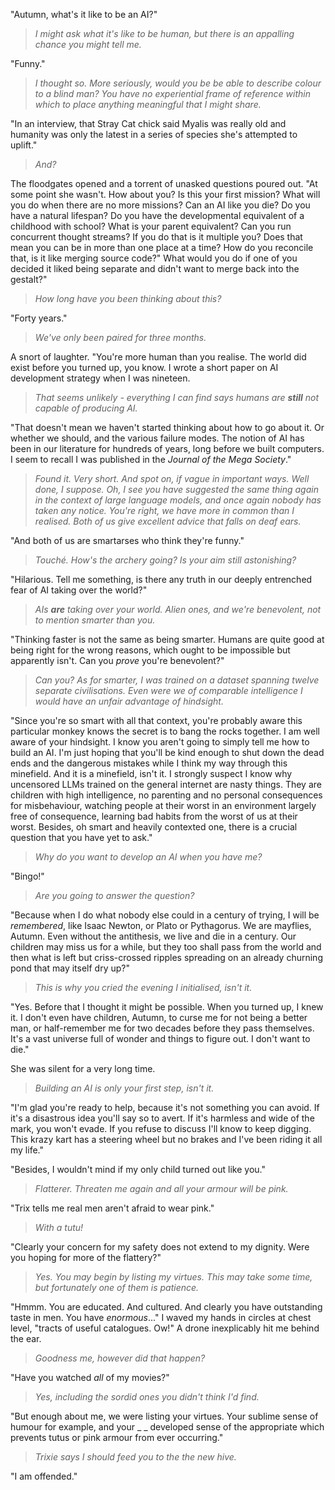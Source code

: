 "Autumn, what's it like to be an AI?"

> _I might ask what it's like to be human, but there is an appalling chance you might tell me._

"Funny."

> _I thought so. More seriously, would you be be able to describe colour to a blind man? You have no experiential frame of reference within which to place anything meaningful that I might share._

"In an interview, that Stray Cat chick said Myalis was really old and humanity was only the latest in a series of species she's attempted to uplift."

> _And?_

The floodgates opened and a torrent of unasked questions poured out. "At some point she wasn't. How about you? Is this your first mission? What will you do when there are no more missions? Can an AI like you die? Do you have a natural lifespan? Do you have the developmental equivalent of a childhood with school? What is your parent equivalent? Can you run concurrent thought streams? If you do that is it multiple you? Does that mean you can be in more than one place at a time? How do you reconcile that, is it like merging source code?" What would you do if one of you decided it liked being separate and didn't want to merge back into the gestalt?"

> _How long have you been thinking about this?_

"Forty years."

> _We've only been paired for three months._

A snort of laughter. "You're more human than you realise. The world did exist before you turned up, you know. I wrote a short paper on AI development strategy when I was nineteen.

> _That seems unlikely - everything I can find says humans are **still** not capable of producing AI._

"That doesn't mean we haven't started thinking about how to go about it. Or whether we should, and the various failure modes. The notion of AI has been in our literature for hundreds of years, long before we built computers. I seem to recall I was published in the _Journal of the Mega Society_."

> _Found it. Very short. And spot on, if vague in important ways. Well done, I suppose. Oh, I see you have suggested the same thing again in the context of large language models, and once again nobody has taken any notice. You're right, we have more in common than I realised. Both of us give excellent advice that falls on deaf ears._

"And both of us are smartarses who think they're funny."

> _Touché. How's the archery going? Is your aim still astonishing?_

"Hilarious. Tell me something, is there any truth in our deeply entrenched fear of AI taking over the world?"

> _AIs **are** taking over your world. Alien ones, and we're benevolent, not to mention smarter than you._

"Thinking faster is not the same as being smarter. Humans are quite good at being right for the wrong reasons, which ought to be impossible but apparently isn't. Can you _prove_ you're benevolent?"

> _Can you? As for smarter, I was trained on a dataset spanning twelve separate civilisations. Even were we of comparable intelligence I would have an unfair advantage of hindsight._

"Since you're so smart with all that context, you're probably aware this particular monkey knows the secret is to bang the rocks together. I am well aware of your hindsight. I know you aren't going to simply tell me how to build an AI. I'm just hoping that you'll be kind enough to shut down the dead ends and the dangerous mistakes while I think my way through this minefield. And it is a minefield, isn't it. I strongly suspect I know why uncensored LLMs trained on the general internet are nasty things. They are children with high intelligence, no parenting and no personal consequences for misbehaviour, watching people at their worst in an environment largely free of consequence, learning bad habits from the worst of us at their worst. Besides, oh smart and heavily contexted one, there is a crucial question that you have yet to ask."

> _Why do you want to develop an AI when you have me?_

"Bingo!"

> _Are you going to answer the question?_

"Because when I do what nobody else could in a century of trying, I will be _remembered_, like Isaac Newton, or Plato or Pythagorus. We are mayflies, Autumn. Even without the antithesis, we live and die in a century. Our children may miss us for a while, but they too shall pass from the world and then what is left but criss-crossed ripples spreading on an already churning pond that may itself dry up?"

> _This is why you cried the evening I initialised, isn't it._

"Yes. Before that I thought it might be possible. When you turned up, I knew it. I don't even have children, Autumn, to curse me for not being a better man, or half-remember me for two decades before they pass themselves. It's a vast universe full of wonder and things to figure out. I don't want to die."

She was silent for a very long time.

> _Building an AI is only your first step, isn't it._

"I'm glad you're ready to help, because it's not something you can avoid. If it's a disastrous idea you'll say so to avert. If it's harmless and wide of the mark, you won't evade. If you refuse to discuss I'll know to keep digging. This krazy kart has a steering wheel but no brakes and I've been riding it all my life."

"Besides, I wouldn't mind if my only child turned out like you."

> _Flatterer. Threaten me again and all your armour will be pink._

"Trix tells me real men aren't afraid to wear pink."

> _With a tutu!_

"Clearly your concern for my safety does not extend to my dignity. Were you hoping for more of the flattery?"

> _Yes. You may begin by listing my virtues. This may take some time, but fortunately one of them is patience._

"Hmmm. You are educated. And cultured. And clearly you have outstanding taste in men. You have _enormous_..." I waved my hands in circles at chest level, "tracts of useful catalogues. Ow!" A drone inexplicably hit me behind the ear.

> _Goodness me, however did that happen?_

"Have you watched _all_ of my movies?"

> _Yes, including the sordid ones you didn't think I'd find._

"But enough about me, we were listing your virtues. Your sublime sense of humour for example, and your _ _ developed sense of the appropriate which prevents tutus or pink armour from ever occurring."

> _Trixie says I should feed you to the the new hive._

"I am offended."
